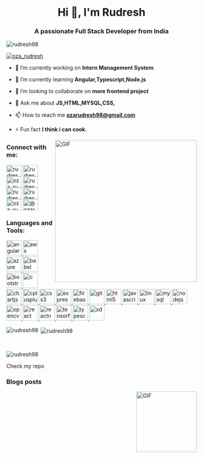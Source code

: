 <h1 align="center">Hi 👋, I'm Rudresh</h1>
<h3 align="center">A passionate Full Stack Developer from India</h3>

<p align="left"> <img src="https://komarev.com/ghpvc/?username=rudresh98&label=Profile%20views&color=0e75b6&style=flat" alt="rudresh98" /> </p>

<p align="left"> <a href="https://twitter.com/oza_rudresh" target="blank"><img src="https://img.shields.io/twitter/follow/oza_rudresh?logo=twitter&style=for-the-badge" alt="oza_rudresh" /></a> </p>

- 🔭 I’m currently working on **Intern Management System**

- 🌱 I’m currently learning **Angular,Typescript,Node.js**

- 👯 I’m looking to collaborate on **more frontend project**

<!--- 👨‍💻 All of my projects are available at [rudresh98](rudresh98.github.io)-->

- 💬 Ask me about **JS,HTML,MYSQL,CSS,**

- 📫 How to reach me **ozarudresh98@gmail.com**

- ⚡ Fun fact **I think i can cook.**


<!-- BLOG-POST-LIST:START -->
<!-- BLOG-POST-LIST:END -->
<img align="right" width="375" alt="GIF" src="https://camo.githubusercontent.com/b86a9047afd5ab67de4d8d1c1ce6293db7900b997bb10cfdeec7046e7f035fe3/68747470733a2f2f6d69726f2e6d656469756d2e636f6d2f6d61782f313336302f312a495247486d69477361313673746564517649615a66772e676966" data-canonical-src="https://miro.medium.com/max/1360/1*IRGHmiGsa16stedQvIaZfw.gif" style="max-width:100%;">
<h3 align="left">Connect with me:</h3>
<p align="left">
<a href="https://codepen.io/rudresh98" target="blank"><img align="center" src="https://cdn.jsdelivr.net/npm/simple-icons@3.0.1/icons/codepen.svg" alt="rudresh98" height="30" width="40" /></a>
<a href="https://dev.to/rudreshoza18" target="blank"><img align="center" src="https://cdn.jsdelivr.net/npm/simple-icons@3.0.1/icons/dev-dot-to.svg" alt="rudreshoza18" height="30" width="40" /></a>
<a href="https://twitter.com/oza_rudresh" target="blank"><img align="center" src="https://cdn.jsdelivr.net/npm/simple-icons@3.0.1/icons/twitter.svg" alt="oza_rudresh" height="30" width="40" /></a>
<a href="https://linkedin.com/in/rudreshoza98" target="blank"><img align="center" src="https://cdn.jsdelivr.net/npm/simple-icons@3.0.1/icons/linkedin.svg" alt="rudreshoza98" height="30" width="40" /></a>
<a href="https://stackoverflow.com/users/rudresh-oza" target="blank"><img align="center" src="https://cdn.jsdelivr.net/npm/simple-icons@3.0.1/icons/stackoverflow.svg" alt="rudresh-oza" height="30" width="40" /></a>
<a href="https://www.facebook.com/ozarudresh/" target="blank"><img align="center" src="https://cdn.jsdelivr.net/npm/simple-icons@3.0.1/icons/facebook.svg" alt="rudresh oza" height="30" width="40" /></a>
<a href="https://www.instagram.com/rudresh_oza/" target="blank"><img align="center" src="https://cdn.jsdelivr.net/npm/simple-icons@3.0.1/icons/instagram.svg" alt="oza_rudresh" height="30" width="40" /></a>
<a href="https://medium.com/@ozarudresh98" target="blank"><img align="center" src="https://cdn.jsdelivr.net/npm/simple-icons@3.0.1/icons/medium.svg" alt="@ozarudresh98" height="30" width="40" /></a>
</p>

<h3 align="left">Languages and Tools:</h3>
<p align="left"> <a href="https://angular.io" target="_blank"> <img src="https://devicons.github.io/devicon/devicon.git/icons/angularjs/angularjs-original.svg" alt="angularjs" width="40" height="40"/> </a> <a href="https://aws.amazon.com" target="_blank"> <img src="https://devicons.github.io/devicon/devicon.git/icons/amazonwebservices/amazonwebservices-original-wordmark.svg" alt="aws" width="40" height="40"/> </a> <a href="https://azure.microsoft.com/en-in/" target="_blank"> <img src="https://www.vectorlogo.zone/logos/microsoft_azure/microsoft_azure-icon.svg" alt="azure" width="40" height="40"/> </a> <a href="https://babeljs.io/" target="_blank"> <img src="https://www.vectorlogo.zone/logos/babeljs/babeljs-icon.svg" alt="babel" width="40" height="40"/> </a> <a href="https://getbootstrap.com" target="_blank"> <img src="https://devicons.github.io/devicon/devicon.git/icons/bootstrap/bootstrap-plain.svg" alt="bootstrap" width="40" height="40"/> </a> <a href="https://www.cprogramming.com/" target="_blank"> <img src="https://devicons.github.io/devicon/devicon.git/icons/c/c-original.svg" alt="c" width="40" height="40"/> </a> <a href="https://www.chartjs.org" target="_blank"> <img src="https://www.chartjs.org/media/logo-title.svg" alt="chartjs" width="40" height="40"/> </a> <a href="https://www.w3schools.com/cpp/" target="_blank"> <img src="https://devicons.github.io/devicon/devicon.git/icons/cplusplus/cplusplus-original.svg" alt="cplusplus" width="40" height="40"/> </a> <a href="https://www.w3schools.com/css/" target="_blank"> <img src="https://devicons.github.io/devicon/devicon.git/icons/css3/css3-original-wordmark.svg" alt="css3" width="40" height="40"/> </a> <a href="https://expressjs.com" target="_blank"> <img src="https://devicons.github.io/devicon/devicon.git/icons/express/express-original-wordmark.svg" alt="express" width="40" height="40"/> </a> <a href="https://firebase.google.com/" target="_blank"> <img src="https://www.vectorlogo.zone/logos/firebase/firebase-icon.svg" alt="firebase" width="40" height="40"/> </a> <a href="https://git-scm.com/" target="_blank"> <img src="https://www.vectorlogo.zone/logos/git-scm/git-scm-icon.svg" alt="git" width="40" height="40"/> </a> <a href="https://www.w3.org/html/" target="_blank"> <img src="https://devicons.github.io/devicon/devicon.git/icons/html5/html5-original-wordmark.svg" alt="html5" width="40" height="40"/> </a> <a href="https://developer.mozilla.org/en-US/docs/Web/JavaScript" target="_blank"> <img src="https://devicons.github.io/devicon/devicon.git/icons/javascript/javascript-original.svg" alt="javascript" width="40" height="40"/> </a> <a href="https://www.linux.org/" target="_blank"> <img src="https://devicons.github.io/devicon/devicon.git/icons/linux/linux-original.svg" alt="linux" width="40" height="40"/> </a> <a href="https://www.mysql.com/" target="_blank"> <img src="https://devicons.github.io/devicon/devicon.git/icons/mysql/mysql-original-wordmark.svg" alt="mysql" width="40" height="40"/> </a> <a href="https://nodejs.org" target="_blank"> <img src="https://devicons.github.io/devicon/devicon.git/icons/nodejs/nodejs-original-wordmark.svg" alt="nodejs" width="40" height="40"/> </a> <a href="https://opencv.org/" target="_blank"> <img src="https://www.vectorlogo.zone/logos/opencv/opencv-icon.svg" alt="opencv" width="40" height="40"/> </a> <a href="https://reactjs.org/" target="_blank"> <img src="https://devicons.github.io/devicon/devicon.git/icons/react/react-original-wordmark.svg" alt="react" width="40" height="40"/> </a> <a href="https://reactnative.dev/" target="_blank"> <img src="https://reactnative.dev/img/header_logo.svg" alt="reactnative" width="40" height="40"/> </a> <a href="https://www.tensorflow.org" target="_blank"> <img src="https://www.vectorlogo.zone/logos/tensorflow/tensorflow-icon.svg" alt="tensorflow" width="40" height="40"/> </a> <a href="https://www.typescriptlang.org/" target="_blank"> <img src="https://devicons.github.io/devicon/devicon.git/icons/typescript/typescript-original.svg" alt="typescript" width="40" height="40"/> </a> <a href="https://www.adobe.com/products/xd.html" target="_blank"> <img src="https://cdn.worldvectorlogo.com/logos/adobe-xd.svg" alt="xd" width="40" height="40"/> </a> </p>

<p><img align="left" src="https://github-readme-stats.vercel.app/api/top-langs?username=rudresh98&show_icons=true&locale=en&layout=compact" alt="rudresh98" /></p>

<p>&nbsp;<img align="center" src="https://github-readme-stats.vercel.app/api?username=rudresh98&show_icons=true&locale=en" alt="rudresh98" /></p>
<br>
<p><img align="center" src="https://github-readme-streak-stats.herokuapp.com/?user=rudresh98&" alt="rudresh98" /></p>

Check my repo
### Blogs posts
<img align="right" width="160" alt="GIF" src="https://cdn.dribbble.com/users/906441/screenshots/6364613/walkcyclevector24_dribbble.gif" />
